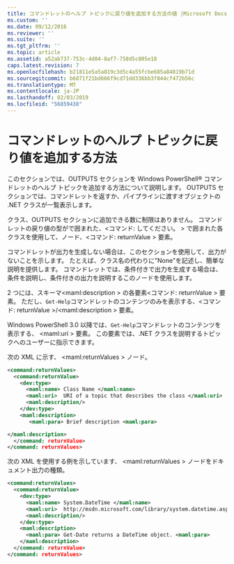 ```yaml
---
title: コマンドレットのヘルプ トピックに戻り値を追加する方法の値 |Microsoft Docs
ms.custom: ''
ms.date: 09/12/2016
ms.reviewer: ''
ms.suite: ''
ms.tgt_pltfrm: ''
ms.topic: article
ms.assetid: a52ab737-753c-4d04-8af7-758d5c805e18
caps.latest.revision: 7
ms.openlocfilehash: b21811e5a5a819c3d5c4a55fcbe685a84819b71d
ms.sourcegitcommit: b6871f21bd666f9cd71dd336bb3f844cf472b56c
ms.translationtype: MT
ms.contentlocale: ja-JP
ms.lasthandoff: 02/03/2019
ms.locfileid: "56859438"
---
```

# <a name="how-to-add-return-values-to-a-cmdlet-help-topic"></a>コマンドレットのヘルプ トピックに戻り値を追加する方法

このセクションでは、OUTPUTS セクションを Windows PowerShell® コマンドレットのヘルプ トピックを追加する方法について説明します。 OUTPUTS セクションでは、コマンドレットを返すか、パイプラインに渡すオブジェクトの .NET クラスが一覧表示します。

クラス、OUTPUTS セクションに追加できる数に制限はありません。 コマンドレットの戻り値の型がで囲まれた、\<コマンド: してください。 > で囲まれた各クラスを使用して、ノード、\<コマンド: returnValue > 要素。

コマンドレットが出力を生成しない場合は、このセクションを使用して、出力がないことを示します。 たとえば、クラス名の代わりに"None"を記述し、簡単な説明を提供します。 コマンドレットでは、条件付きで出力を生成する場合は、条件を説明し、条件付きの出力を説明するこのノードを使用します。

2 つには、スキーマ\<maml:description > の各要素\<コマンド: returnValue > 要素。 ただし、`Get-Help`コマンドレットのコンテンツのみを表示する、\<コマンド: returnValue >/\<maml:description > 要素。

Windows PowerShell 3.0 以降では、`Get-Help`コマンドレットのコンテンツを表示する、 \<maml:uri > 要素。 この要素では、.NET クラスを説明するトピックへのユーザーに指示できます。

次の XML に示す、 \<maml:returnValues > ノード。

```xml
<command:returnValues>
  <command:returnValue>
    <dev:type>
      <maml:name> Class Name </maml:name>
      <maml:uri>  URI of a topic that describes the class </maml:uri>
      <maml:description/>
    </dev:type>
    <maml:description>
       <maml:para> Brief description <maml:para>

</maml:description>
  </command: returnValue>
</command: returnValues>
```

次の XML を使用する例を示しています、 \<maml:returnValues > ノードをドキュメント出力の種類。

```xml
<command:returnValues>
  <command:returnValue>
    <dev:type>
      <maml:name> System.DateTime </maml:name>
      <maml:uri>  http://msdn.microsoft.com/library/system.datetime.aspx </maml:uri>
      <maml:description/>
    </dev:type>
    <maml:description>
      <maml:para> Get-Date returns a DateTime object. <maml:para>
    </maml:description>
  </command: returnValue>
</command: returnValues>
```



